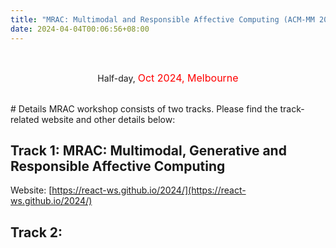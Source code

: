 ```yaml
---
title: "MRAC: Multimodal and Responsible Affective Computing (ACM-MM 2024)" 
date: 2024-04-04T00:06:56+08:00
---
```


<br>
<div class="row">
  <div>
<!--     <p><center>
        <img class="img-fluid banner-pic" src="/2024/MRAC_2024_banner.PNG">
    </center></p> -->
    <p><center>
      Half-day, <font size="3" color="red"> Oct 2024, Melbourne</font> 
    </center></p>
  </div>
</div><br>
# Details
MRAC workshop consists of two tracks. Please find the track-related website and other details below:

## Track 1: MRAC: Multimodal, Generative and Responsible Affective Computing
Website: [https://react-ws.github.io/2024/](https://react-ws.github.io/2024/)

## Track 2: 
